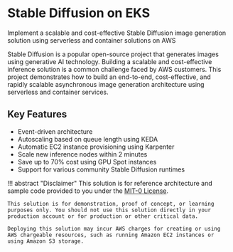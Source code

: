 # Stable Diffusion on EKS

Implement a scalable and cost-effective Stable Diffusion image generation solution using serverless and container solutions on AWS

Stable Diffusion is a popular open-source project that generates images using generative AI technology. Building a scalable and cost-effective inference solution is a common challenge faced by AWS customers. This project demonstrates how to build an end-to-end, cost-effective, and rapidly scalable asynchronous image generation architecture using serverless and container services.

## Key Features

- Event-driven architecture
- Autoscaling based on queue length using KEDA
- Automatic EC2 instance provisioning using Karpenter
- Scale new inference nodes within 2 minutes
- Save up to 70% cost using GPU Spot instances
- Support for various community Stable Diffusion runtimes

!!! abstract "Disclaimer"
    This solution is for reference architecture and sample code provided to you under the [MIT-0 License](https://github.com/aws-samples/stable-diffusion-on-eks/blob/main/LICENSE).

    This solution is for demonstration, proof of concept, or learning purposes only. You should not use this solution directly in your production account or for production or other critical data.

    Deploying this solution may incur AWS charges for creating or using AWS chargeable resources, such as running Amazon EC2 instances or using Amazon S3 storage.